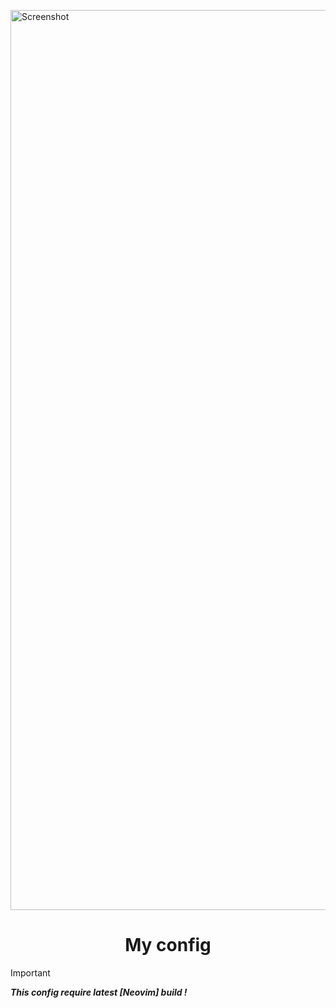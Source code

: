 <img width="1440" alt="Screenshot" src="https://drive.google.com/uc?id=131FfoKLZR8NLhL9ZqqyCFvezuychfpeJ
">

<h1 align="center"> My config </h1>

> [!IMPORTANT] 
> ***This config require latest [Neovim] build !***
